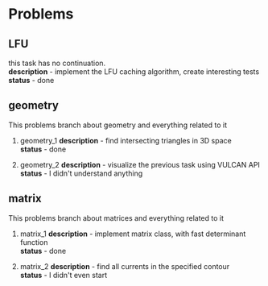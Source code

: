 # Problems

## LFU
this task has no continuation.  
**description** - implement the LFU caching algorithm, create interesting tests  
**status** - done

## geometry

This problems branch about geometry and everything related to it  

1.  geometry_1
    **description** - find intersecting triangles in 3D space  
    **status** - done  

2.  geometry_2
    **description** - visualize the previous task using VULCAN API  
    **status** - I didn't understand anything

## matrix

This problems branch about matrices and everything related to it  

1.  matrix_1
    **description** - implement matrix class, with fast determinant function  
    **status** - done  

2. matrix_2
   **description** - find all currents in the specified contour  
   **status** - I didn't even start
